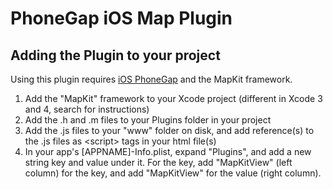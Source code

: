 # PhoneGap iOS Map Plugin #

## Adding the Plugin to your project ##

Using this plugin requires [iOS PhoneGap](http://github.com/phonegap/phonegap-iphone) and the MapKit framework.

1. Add the "MapKit" framework to your Xcode project (different in Xcode 3 and 4, search for instructions)
2. Add the .h and .m files to your Plugins folder in your project
3. Add the .js files to your "www" folder on disk, and add reference(s) to the .js files as &lt;script&gt; tags in your html file(s)
4. In your app's [APPNAME]-Info.plist, expand "Plugins", and add a new string key and value under it. For the key, add "MapKitView" (left column) for the key, and add "MapKitView" for the value (right column).

